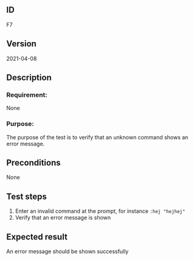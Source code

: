 ## ID

F7

## Version

2021-04-08

## Description

### Requirement: 
None

### Purpose:
The purpose of the test is to verify that an unknown command shows an error message.

## Preconditions
None

## Test steps

1. Enter an invalid command at the prompt, for instance `:hej "hejhej"`
2. Verify that an error message is shown

## Expected result

An error message should be shown successfully
